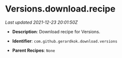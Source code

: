 # Versions.download.recipe

_Last updated 2021-12-23 20:01:50Z_

- **Description**: Download recipe for Versions.

- **Identifier**: `com.github.gerardkok.download.versions`

- **Parent Recipes**: `None`
